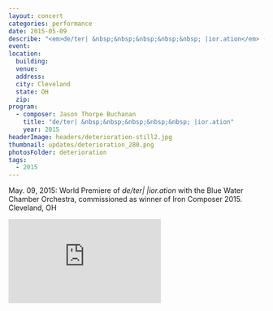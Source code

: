 ```yaml
---
layout: concert
categories: performance
date: 2015-05-09
describe: "<em>de/ter| &nbsp;&nbsp;&nbsp;&nbsp;&nbsp; |ior.ation</em> (2015), world premiere. Blue Water Chamber Orchestra."
event:
location:
  building:
  venue:
  address:
  city: Cleveland
  state: OH
  zip:
program:
  - composer: Jason Thorpe Buchanan
    title: "de/ter| &nbsp;&nbsp;&nbsp;&nbsp;&nbsp; |ior.ation"
    year: 2015
headerImage: headers/deterioration-still2.jpg
thumbnail: updates/deterioration_280.png
photosFolder: deterioration
tags:
  - 2015
---
```


May. 09, 2015: World Premiere of *de/ter|   |ior.ation* with the Blue Water Chamber Orchestra, commissioned as winner of Iron Composer 2015. Cleveland, OH

<section class="score-vid-header module-bg-dark" background-color="#051f4a" background-image="http://www.jasonthorpebuchanan.com/assets/images/backgrounds/crazystavesdarkblue1400.jpg">
<div class="row full-width" width="100%">
    <div class="col-12 nopadding"><iframe class="embed-responsive-item" height="165vh" src="https://player.vimeo.com/video/148583261" frameborder="0" allowfullscreen></iframe></div><br>
</div></section>
